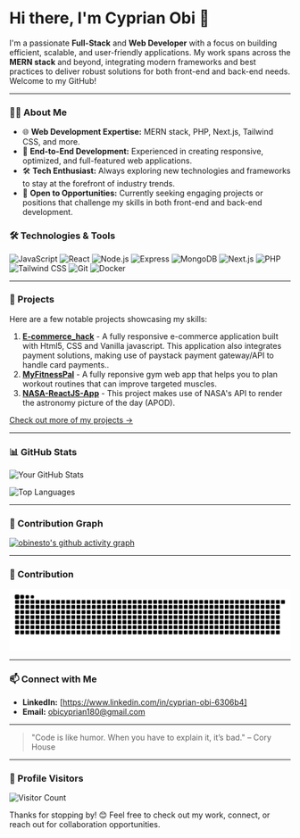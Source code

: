 # Hi there, I'm Cyprian Obi 👋

I'm a passionate **Full-Stack** and **Web Developer** with a focus on building efficient, scalable, and user-friendly applications. My work spans across the **MERN stack** and beyond, integrating modern frameworks and best practices to deliver robust solutions for both front-end and back-end needs. Welcome to my GitHub!

---

### 👨‍💻 About Me

- 🌐 **Web Development Expertise:** MERN stack, PHP, Next.js, Tailwind CSS, and more.
- 🚀 **End-to-End Development:** Experienced in creating responsive, optimized, and full-featured web applications.
- 🛠️ **Tech Enthusiast:** Always exploring new technologies and frameworks to stay at the forefront of industry trends.
- 💼 **Open to Opportunities:** Currently seeking engaging projects or positions that challenge my skills in both front-end and back-end development.

### 🛠️ Technologies & Tools

![JavaScript](https://img.shields.io/badge/JavaScript-F7DF1E?logo=javascript&logoColor=black&style=flat-square)
![React](https://img.shields.io/badge/React-61DAFB?logo=react&logoColor=white&style=flat-square)
![Node.js](https://img.shields.io/badge/Node.js-339933?logo=node.js&logoColor=white&style=flat-square)
![Express](https://img.shields.io/badge/Express-000000?logo=express&logoColor=white&style=flat-square)
![MongoDB](https://img.shields.io/badge/MongoDB-47A248?logo=mongodb&logoColor=white&style=flat-square)
![Next.js](https://img.shields.io/badge/Next.js-000000?logo=next.js&logoColor=white&style=flat-square)
![PHP](https://img.shields.io/badge/PHP-777BB4?logo=php&logoColor=white&style=flat-square)
![Tailwind CSS](https://img.shields.io/badge/Tailwind_CSS-38B2AC?logo=tailwind-css&logoColor=white&style=flat-square)
![Git](https://img.shields.io/badge/Git-F05032?logo=git&logoColor=white&style=flat-square)
![Docker](https://img.shields.io/badge/Docker-2496ED?logo=docker&logoColor=white&style=flat-square)

---

### 🌟 Projects

Here are a few notable projects showcasing my skills:

1. **[E-commerce_hack](https://github.com/obinesto/E-commerce_hack)** - A fully responsive e-commerce application built with Html5, CSS and Vanilla javascript.
This application also integrates payment solutions, making use of paystack payment gateway/API to handle card payments..
2. **[MyFitnessPal](https://github.com/obinesto/MyFitnessPal)** - A fully reponsive gym web app that helps you to plan workout routines that can improve targeted muscles.
3. **[NASA-ReactJS-App](https://github.com/obinesto/NASA-ReactJS-App)** - This project makes use of NASA's API to render the astronomy picture of the day (APOD).

[Check out more of my projects →](https://github.com/obinesto?tab=repositories)

---

### 📊 GitHub Stats

![Your GitHub Stats](https://github-readme-stats.vercel.app/api?username=obinesto&show_icons=true&theme=radical)

![Top Languages](https://github-readme-stats.vercel.app/api/top-langs/?username=obinesto&layout=compact&theme=radical)

---

### 🌟 Contribution Graph

[![obinesto's github activity graph](https://github-readme-activity-graph.vercel.app/graph?username=obinesto&bg_color=fffff0&color=708090&line=24292e&point=24292e&area=true&hide_border=true)](https://github.com/obinesto/github-readme-activity-graph)

---

### 🐍 Contribution

![GitHub Contribution Snake](https://github.com/obinesto/snk/raw/output/github-contribution-grid-snake.svg)

---

### 📫 Connect with Me

- **LinkedIn:** [https://www.linkedin.com/in/cyprian-obi-6306b4]
- **Email:** [obicyprian180@gmail.com](mailto:obicyprian180@gmail.com)

---

> "Code is like humor. When you have to explain it, it’s bad." – Cory House

---

### 🌟 Profile Visitors

![Visitor Count](https://hits.seeyoufarm.com/api/count/incr/badge.svg?url=https://github.com/obinesto&title=Profile%20Views)


Thanks for stopping by! 😊 Feel free to check out my work, connect, or reach out for collaboration opportunities.
